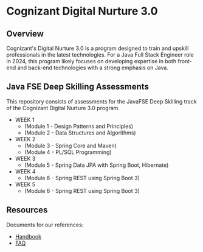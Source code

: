 # Cognizant Digital Nurture 3.0 

## Overview
Cognizant's Digital Nurture 3.0 is a program designed to train and upskill professionals in the latest technologies. For a Java Full Stack Engineer role in 2024, this program likely focuses on developing expertise in both front-end and back-end technologies with a strong emphasis on Java.

## Java FSE Deep Skilling Assessments 
This repository consists of assessments for the JavaFSE Deep Skilling track of the Cognizant Digital Nurture 3.0 program.
* WEEK 1
    - (Module 1 - Design Patterns and Principles)
    - (Module 2 - Data Structures and Algorithms)
* WEEK 2
    - (Module 3 - Spring Core and Maven)
    - (Module 4 - PL/SQL Programming)
* WEEK 3
    - (Module 5 - Spring Data JPA with Spring Boot, Hibernate)
* WEEK 4
    - (Module 6 - Spring REST using Spring Boot 3)
* WEEK 5
    - (Module 6 - Spring REST using Spring Boot 3)
## Resources
Documents for our references:
* [Handbook](https://github.com/rohansingh2425/Rohan-Singh_5017191/blob/main/Resources/COGNIZANT%20DN3.0-Deepskilling-Handbook-Java-FSE.pdf)
* [FAQ](https://github.com/rohansingh2425/Rohan-Singh_5017191/blob/main/Resources/COGNIZANT%20FAQ%20-%20DN%203.0.pdf)  




 
